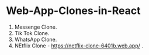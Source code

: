 # Web-App-Clones-in-React

1. Messenge Clone.
2. Tik Tok Clone.
3. WhatsApp Clone.
4. NEtflix Clone - https://netflix-clone-6401b.web.app/ .
